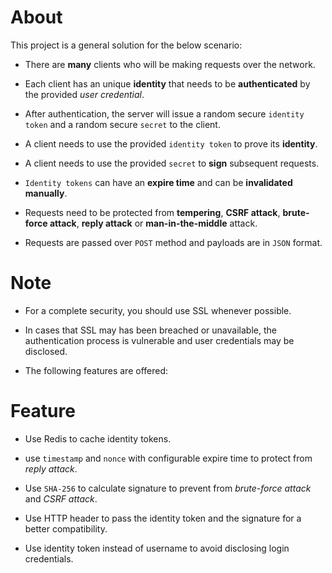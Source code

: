# About

This project is a general solution for the below scenario:

* There are **many** clients who will be making requests over the network.

* Each client has an unique **identity** that needs to be **authenticated** by the provided *user credential*.

* After authentication, the server will issue a random secure `identity token` and a random secure `secret` to the client.

* A client needs to use the provided `identity token` to prove its **identity**.

* A client needs to use the provided `secret` to **sign** subsequent requests.

* `Identity tokens` can have an **expire time** and can be **invalidated manually**.

* Requests need to be protected from **tempering**, **CSRF attack**, **brute-force attack**, **reply attack** or **man-in-the-middle** attack.

* Requests are passed over `POST` method and payloads are in `JSON` format.

# Note

* For a complete security, you should use SSL whenever possible. 

* In cases that SSL may has been breached or unavailable, the authentication process is vulnerable and user credentials may be disclosed.

* The following features are offered:

# Feature

* Use Redis to cache identity tokens.

* use `timestamp` and `nonce` with configurable expire time to protect from *reply attack*.

* Use `SHA-256` to calculate signature to prevent from _brute-force attack_ and _CSRF attack_.

* Use HTTP header to pass the identity token and the signature for a better compatibility.

* Use identity token instead of username to avoid disclosing login credentials.